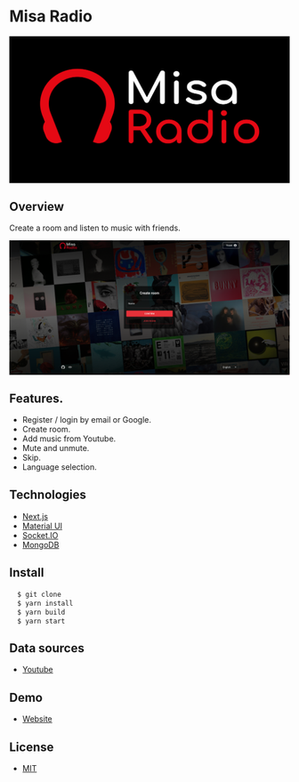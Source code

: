 # Misa Radio

<p align="center">
  <img src="./docs/logo.png" align="center" width="600px" />
</p>

## Overview

Create a room and listen to music with friends.

<p align="center">
  <img src="./docs/screenshot.png" align="center" />
</p>

## Features.

- Register / login by email or Google.
- Create room.
- Add music from Youtube.
- Mute and unmute.
- Skip.
- Language selection.

## Technologies

- [Next.js](https://github.com/vercel/next.js/)
- [Material UI](https://github.com/mui-org/material-ui)
- [Socket.IO](https://github.com/socketio/socket.io)
- [MongoDB](https://github.com/mongodb/mongo)

## Install

```
  $ git clone
  $ yarn install
  $ yarn build
  $ yarn start
```

## Data sources

- [Youtube](https://youtube.com/)

## Demo

- [Website](https://misaradio.herokuapp.com/)

## License

- [MIT](./LICENSE)
